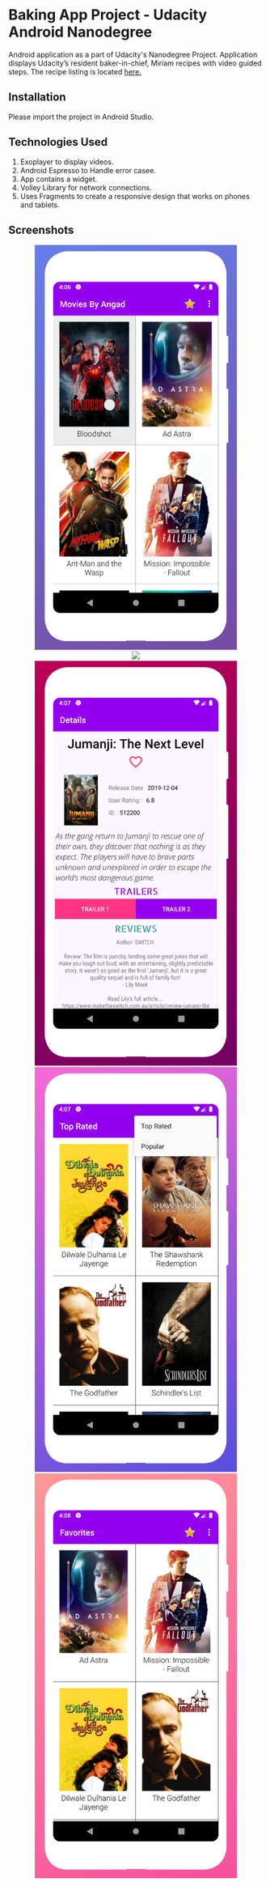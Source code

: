 # Baking App Project - Udacity Android Nanodegree

Android application as a part of Udacity's Nanodegree Project. Application displays Udacity’s resident baker-in-chief, Miriam recipes with video guided steps. The recipe listing is located [here.](http://go.udacity.com/android-baking-app-json)

## Installation

Please import the project in Android Studio. 

## Technologies Used

1. Exoplayer to display videos.
2. Android Espresso to Handle error casee.
3. App contains a widget.
4. Volley Library for network connections.
5. Uses Fragments to create a responsive design that works on phones and tablets.

## Screenshots
<div align="center">
    <img src="https://github.com/angad305/Popular-Movies-Udacity-Stage-2/blob/master/Screenshots/Google%20Pixel%203%201.png" width="400px"</img> 
</div>
<div align="center">
    <img src="https://https://github.com/angad305/baking-app-project-udacity/blob/master/Screenshots/Nexus%209%201.png" width="600px"</img> 
<div align="center">
    <img src="https://github.com/angad305/Popular-Movies-Udacity-Stage-2/blob/master/Screenshots/Google%20Pixel%203%202.png" width="400px"</img> 
</div>
<div align="center">
    <img src="https://github.com/angad305/Popular-Movies-Udacity-Stage-2/blob/master/Screenshots/Google%20Pixel%203%203.png" width="400px"</img> 
</div>
<div align="center">
    <img src="https://github.com/angad305/Popular-Movies-Udacity-Stage-2/blob/master/Screenshots/Google%20Pixel%203%204.png" width="400px"</img> 
</div>
